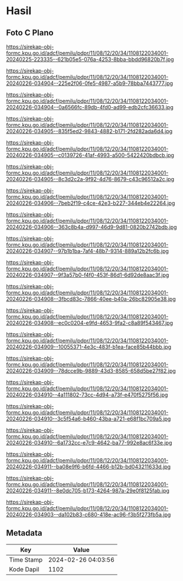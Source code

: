 # Hasil

## Foto C Plano

https://sirekap-obj-formc.kpu.go.id/adcf/pemilu/pdpr/11/08/12/20/34/1108122034001-20240225-223335--621b05e5-076a-4253-8bba-bbdd96820b7f.jpg

https://sirekap-obj-formc.kpu.go.id/adcf/pemilu/pdpr/11/08/12/20/34/1108122034001-20240226-034904--225e2f06-0fe5-4987-a5b9-78bba7443777.jpg

https://sirekap-obj-formc.kpu.go.id/adcf/pemilu/pdpr/11/08/12/20/34/1108122034001-20240226-034904--0a6566fc-89db-4fd0-ad99-edb2cfc36633.jpg

https://sirekap-obj-formc.kpu.go.id/adcf/pemilu/pdpr/11/08/12/20/34/1108122034001-20240226-034905--835f5ed2-9843-4882-b171-2fd282ada6d4.jpg

https://sirekap-obj-formc.kpu.go.id/adcf/pemilu/pdpr/11/08/12/20/34/1108122034001-20240226-034905--c0139726-41af-4993-a500-5422420bdbcb.jpg

https://sirekap-obj-formc.kpu.go.id/adcf/pemilu/pdpr/11/08/12/20/34/1108122034001-20240226-034905--8c3d2c2a-9f92-4d76-8679-c43c96512a2c.jpg

https://sirekap-obj-formc.kpu.go.id/adcf/pemilu/pdpr/11/08/12/20/34/1108122034001-20240226-034906--7beb2f19-c4ce-42e3-b227-344eb4e22264.jpg

https://sirekap-obj-formc.kpu.go.id/adcf/pemilu/pdpr/11/08/12/20/34/1108122034001-20240226-034906--363c8b4a-d997-46d9-9d81-0820b2742bdb.jpg

https://sirekap-obj-formc.kpu.go.id/adcf/pemilu/pdpr/11/08/12/20/34/1108122034001-20240226-034907--97b1b1ba-7af4-48b7-9314-889a12b2fc6b.jpg

https://sirekap-obj-formc.kpu.go.id/adcf/pemilu/pdpr/11/08/12/20/34/1108122034001-20240226-034907--9f3a57b0-f4f0-453f-86d1-6d92de8aac3f.jpg

https://sirekap-obj-formc.kpu.go.id/adcf/pemilu/pdpr/11/08/12/20/34/1108122034001-20240226-034908--3fbcd83c-7866-40ee-b40a-26bc82905e38.jpg

https://sirekap-obj-formc.kpu.go.id/adcf/pemilu/pdpr/11/08/12/20/34/1108122034001-20240226-034908--ec0c0204-e9fd-4653-9fa2-c8a89f543467.jpg

https://sirekap-obj-formc.kpu.go.id/adcf/pemilu/pdpr/11/08/12/20/34/1108122034001-20240226-034909--10055371-4e3c-483f-b1ea-face85b44bbb.jpg

https://sirekap-obj-formc.kpu.go.id/adcf/pemilu/pdpr/11/08/12/20/34/1108122034001-20240226-034909--78dcce9b-9889-43d3-8585-658d5be27f82.jpg

https://sirekap-obj-formc.kpu.go.id/adcf/pemilu/pdpr/11/08/12/20/34/1108122034001-20240226-034910--4a111802-73cc-4d94-a73f-e470f5275f56.jpg

https://sirekap-obj-formc.kpu.go.id/adcf/pemilu/pdpr/11/08/12/20/34/1108122034001-20240226-034910--3c5f54a6-b460-43ba-a721-e68f1bc709a5.jpg

https://sirekap-obj-formc.kpu.go.id/adcf/pemilu/pdpr/11/08/12/20/34/1108122034001-20240226-034910--6a1732cc-e7c9-4642-ba77-992e8ac6f33e.jpg

https://sirekap-obj-formc.kpu.go.id/adcf/pemilu/pdpr/11/08/12/20/34/1108122034001-20240226-034911--ba08e9f6-b6fd-4466-b12b-bd043211633d.jpg

https://sirekap-obj-formc.kpu.go.id/adcf/pemilu/pdpr/11/08/12/20/34/1108122034001-20240226-034911--8e0dc705-b173-4264-987a-29e0f8125fab.jpg

https://sirekap-obj-formc.kpu.go.id/adcf/pemilu/pdpr/11/08/12/20/34/1108122034001-20240226-034903--da102b83-c680-418e-ac96-f3b5f273fb5a.jpg


## Metadata

| Key        | Value               |
| ---------- | ------------------- |
| Time Stamp | 2024-02-26 04:03:56 |
| Kode Dapil | 1102                |




